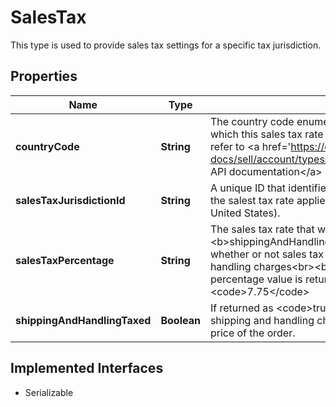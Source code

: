 

# SalesTax

This type is used to provide sales tax settings for a specific tax jurisdiction.
## Properties

Name | Type | Description | Notes
------------ | ------------- | ------------- | -------------
**countryCode** | **String** | The country code enumeration value identifies the country to which this sales tax rate applies. For implementation help, refer to &lt;a href&#x3D;&#39;https://developer.ebay.com/api-docs/sell/account/types/ba:CountryCodeEnum&#39;&gt;eBay API documentation&lt;/a&gt; |  [optional]
**salesTaxJurisdictionId** | **String** | A unique ID that identifies the sales tax jurisdiction to which the salest tax rate applies (for example, a state within the United States). |  [optional]
**salesTaxPercentage** | **String** | The sales tax rate that will be applied to sales price. The &lt;b&gt;shippingAndHandlingTaxed&lt;/b&gt; value will indicate whether or not sales tax is also applied to shipping and handling charges&lt;br&gt;&lt;br&gt;Although it is a string, a percentage value is returned here, such as &lt;code&gt;7.75&lt;/code&gt; |  [optional]
**shippingAndHandlingTaxed** | **Boolean** | If returned as &lt;code&gt;true&lt;/code&gt;, sales tax is also applied to shipping and handling charges, and not just the total sales price of the order. |  [optional]


## Implemented Interfaces

* Serializable


